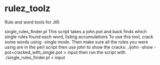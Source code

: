 # rulez_toolz
Rule and word tools for JtR.

single_rules_finder.pl  This script takes a john.pot and back finds which single rules found each word, listing accumulations
    To use this tool, crack some words using -single mode. Then make sure all the rules you were using are in the perl script
    then use john to show the cracks:    ./john -show -pot=cracked_with_single.pot > input
    then run the script with   ./single_rules_finder.pl < input

